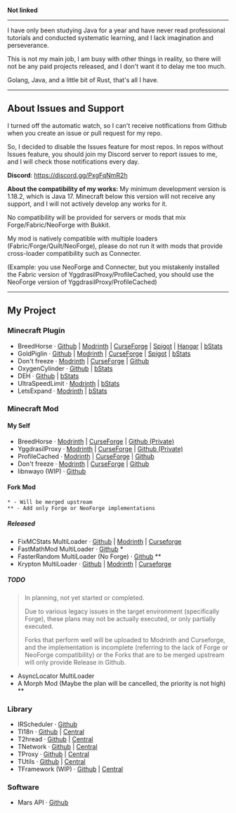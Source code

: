 **Not linked**

---

I have only been studying Java for a year and have never read professional tutorials and conducted systematic learning, and I lack imagination and perseverance.

This is not my main job, I am busy with other things in reality, so there will not be any paid projects released, and I don't want it to delay me too much.

Golang, Java, and a little bit of Rust, that's all I have.

---

## About Issues and Support

I turned off the automatic watch, so I can't receive notifications from Github when you create an issue or pull request for my repo. 

So, I decided to disable the Issues feature for most repos. In repos without Issues feature, you should join my Discord server to report issues to me, and I will check those notifications every day.

**Discord**: https://discord.gg/PxgFqNmR2h

**About the compatibility of my works:**
My minimum development version is 1.18.2, which is Java 17. Minecraft below this version will not receive any support, and I will not actively develop any works for it.

No compatibility will be provided for servers or mods that mix Forge/Fabric/NeoForge with Bukkit.

My mod is natively compatible with multiple loaders (Fabric/Forge/Quilt/NeoForge), please do not run it with mods that provide cross-loader compatibility such as Connecter. 

(Example: you use NeoForge and Connecter, but you mistakenly installed the Fabric version of YggdrasilProxy/ProfileCached, you should use the NeoForge version of YggdrasilProxy/ProfileCached)

---

## My Project

### Minecraft Plugin
- BreedHorse · [Github](https://github.com/404Setup/BreedHorse) | [Modrinth](https://modrinth.com/plugin/breedhorse) | [CurseForge](https://www.curseforge.com/minecraft/bukkit-plugins/breedhorse) | [Spigot](https://www.spigotmc.org/resources/breedhorse.118704/) | [Hangar](https://hangar.papermc.io/Goal/BreedHorse) | [bStats](https://bstats.org/plugin/bukkit/BreedHorse/24077)
- GoldPiglin · [Github](https://github.com/404Setup/GoldPiglin) | [Modrinth](https://modrinth.com/plugin/goldpiglin) | [CurseForge](https://www.curseforge.com/minecraft/bukkit-plugins/goldpiglin) | [Spigot](https://www.spigotmc.org/resources/goldpiglin.120819/) | [bStats](https://bstats.org/plugin/bukkit/GoldPiglin/23906)
- Don't freeze · [Modrinth](https://modrinth.com/mod/dont-freeze) | [CurseForge](https://www.curseforge.com/minecraft/bukkit-plugins/dont-freeze) | [Github](https://github.com/404Setup/DontFreeze)
- OxygenCylinder · [Github](https://github.com/404Setup/OxygenCylinder) | [bStats](https://bstats.org/plugin/bukkit/OxygenCylinder/24165)
- DEH · [Github](https://github.com/404Setup/deh) | [bStats](https://bstats.org/plugin/bukkit/deh/24983)
- UltraSpeedLimit · [Modrinth](https://github.com/LevelTranic/UltraSpeedLimit) | [bStats](https://bstats.org/plugin/velocity/UltraSpeedLimit/23413)
- LetsExpand · [Modrinth](https://modrinth.com/plugin/lets-expand) | [bStats](https://bstats.org/plugin/bukkit/LetsExpand/25230)

### Minecraft Mod
#### My Self
- BreedHorse · [Modrinth](https://modrinth.com/plugin/breedhorse) | [CurseForge](https://www.curseforge.com/minecraft/mc-mods/breed-horse) | [Github (Private)](https://github.com/404Setup/BreedHorse-Mods)
- YggdrasilProxy · [Modrinth](https://modrinth.com/mod/yggdrasil-proxy) | [CurseForge](https://www.curseforge.com/minecraft/mc-mods/yggdrasil-proxy) | [Github (Private)](https://github.com/404Setup/YggdrasilProxy)
- ProfileCached · [Modrinth](https://modrinth.com/mod/profile-cached) | [CurseForge](https://www.curseforge.com/minecraft/mc-mods/profile-cached) | [Github](https://github.com/404Setup/ProfileCached)
- Don't freeze · [Modrinth](https://modrinth.com/mod/dont-freeze) | [CurseForge](https://www.curseforge.com/minecraft/mc-mods/dont-freeze) | [Github](https://github.com/404Setup/DontFreeze)
- libnwayo (WIP) · [Github](https://github.com/404Setup/libnwayo)

#### Fork Mod
```
* - Will be merged upstream
** - Add only Forge or NeoForge implementations
```

##### Released
- FixMCStats MultiLoader · [Github](https://github.com/404Setup/FixMCStats-Multi) | [Modrinth](https://modrinth.com/mod/fixmcstats-fnp) | [Curseforge](https://www.curseforge.com/minecraft/mc-mods/fixmcstats-fnp)
- FastMathMod MultiLoader · [Github](https://github.com/404Setup/FastMathMod-Multi) *
- FasterRandom MultiLoader (No Forge) · [Github](https://github.com/404Setup/FastRandom-Multi) **
- Krypton MultiLoader  · [Github](https://github.com/404Setup/krypton-Multi) | [Modrinth](https://modrinth.com/mod/krypton-fnp) | [Curseforge](https://www.curseforge.com/minecraft/mc-mods/krypton-fnp)

##### TODO
> In planning, not yet started or completed.
> 
> Due to various legacy issues in the target environment (specifically Forge),
> these plans may not be actually executed, or only partially executed.
>
> Forks that perform well will be uploaded to Modrinth and Curseforge,
> and the implementation is incomplete (referring to the lack of Forge or
> NeoForge compatibility) or the Forks that are to be merged upstream will
> only provide Release in Github.

- AsyncLocator MultiLoader
- A Morph Mod (Maybe the plan will be cancelled, the priority is not high) **

### Library
- IRScheduler · [Github](https://github.com/404Setup/irs)
- TI18n · [Github](https://github.com/404Setup/t-i18n) | [Central](https://central.sonatype.com/artifact/one.tranic/t-i18n)
- T2hread · [Github](https://github.com/404Setup/t-thread) | [Central](https://central.sonatype.com/artifact/one.tranic/t-thread)
- TNetwork · [Github](https://github.com/404Setup/t-network) | [Central](https://central.sonatype.com/artifact/one.tranic/t-network)
- TProxy · [Github](https://github.com/404Setup/t-proxy) | [Central](https://central.sonatype.com/artifact/one.tranic/t-proxy)
- TUtils · [Github](https://github.com/404Setup/t-utils) | [Central](https://central.sonatype.com/artifact/one.tranic/t-utils)
- TFramework (WIP) · [Github](https://github.com/404Setup/t-base) | [Central](https://central.sonatype.com/artifact/one.tranic/t-base)

### Software
- Mars API · [Github](https://github.com/404Setup/Mars)

